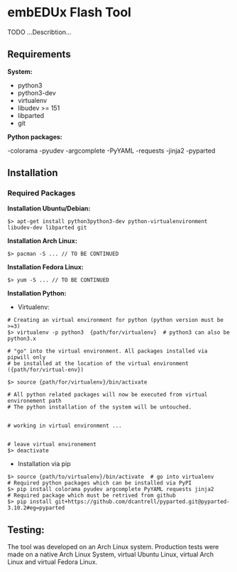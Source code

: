 # embEDUx Flash Tool

TODO ...Describtion...

## Requirements

__System:__

- python3
- python3-dev
- virtualenv
- libudev >= 151
- libparted
- git

__Python packages:__

-colorama
-pyudev
-argcomplete
-PyYAML
-requests
-jinja2
-pyparted


## Installation

### Required Packages

__Installation Ubuntu/Debian:__

```
$> apt-get install python3python3-dev python-virtualenvironment libudev-dev libparted git
```

__Installation Arch Linux:__

```
$> pacman -S ... // TO BE CONTINUED
```

__Installation Fedora Linux:__

```
$> yum -S ... // TO BE CONTINUED
```

__Installation Python:__


* Virtualenv:

```
# Creating an virtual environment for python (python version must be >=3)
$> virtualenv -p python3  {path/for/virtualenv}  # python3 can also be python3.x

# "go" into the virtual environment. All packages installed via pipwill only
# be installed at the location of the virtual environment ({path/for/virtual-env})

$> source {path/for/virtualenv}/bin/activate

# All python related packages will now be executed from virtual environement path
# The python installation of the system will be untouched.


# working in virtual environment ...


# leave virtual environement
$> deactivate

```

* Installation via pip

```
$> source {path/to/virtualenv}/bin/activate  # go into virtualenv
# Required python packages which can be installed via PyPI
$> pip install colorama pyudev argcomplete PyYAML requests jinja2
# Required package which must be retrived from github
$> pip install git+https://github.com/dcantrell/pyparted.git@pyparted-3.10.2#eg=pyparted
```


## Testing:

The tool was developed on an Arch Linux system. Production tests were made on
a native Arch Linux System, virtual Ubuntu Linux, virtual Arch Linux and 
virtual Fedora Linux.